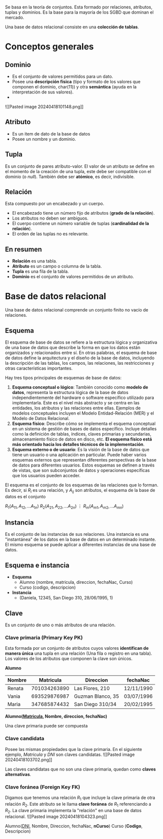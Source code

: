 Se basa en la teoría de conjuntos. Esta formado por relaciones, atributos, tuplas y dominios.
Es la base para la mayoría de los SGBD que dominan el mercado.

Una base de datos relacional consiste en una **colección de tablas**.

# Conceptos generales

## Dominio
- Es el conjunto de valores permitidos para un dato.
- Posee una **descripción física** (tipo y formato de los valores que componen el dominio, char(11)) y otra **semántica**  (ayuda en la interpretación de sus valores).
- 
![[Pasted image 20240418101148.png]]

## Atributo
- Es un item de dato de la base de datos
- Posee un nombre y un dominio.

## Tupla
Es un conjunto de pares atributo-valor. El valor de un atributo se define en el momento de la creación de una tupla, este debe ser compatible con el dominio (o *null*). También debe ser **atómico**, es decir, indivisible.

## Relación
Esta compuesto por un encabezado y un cuerpo.
- El encabezado tiene un número fijo de atributos (**grado de la relación**).
- Los atributos no deben ser ambiguos.
- El cuerpo contiene un número variable de tuplas (**cardinalidad de la relación**).
- El orden de las tuplas no es relevante.

## En resumen
- **Relación** es una tabla.
- **Atributo** es un campo o columna de la tabla.
- **Tupla** es una fila de la tabla.
- **Dominio** es el conjunto de valores permitidos de un atributo.


# Base de datos relacional
Una base de datos relacional comprende un conjunto finito no vacío de relaciones. 

## Esquema

El esquema de base de datos se refiere a la estructura lógica y organizativa de una base de datos que describe la forma en que los datos están organizados y relacionados entre sí. En otras palabras, el esquema de base de datos define la arquitectura y el diseño de la base de datos, incluyendo la descripción de las tablas, los campos, las relaciones, las restricciones y otras características importantes.

Hay tres tipos principales de esquemas de base de datos:
1. **Esquema conceptual o lógico**: También conocido como **modelo de datos**, representa la estructura lógica de la base de datos independientemente del hardware o software específico utilizado para implementarla. Este es el nivel más abstracto y se centra en las entidades, los atributos y las relaciones entre ellas. Ejemplos de modelos conceptuales incluyen el Modelo Entidad-Relación (MER) y el Modelo de Datos Relacional.
2. **Esquema físico**: Describe cómo se implementa el esquema conceptual en un sistema de gestión de bases de datos específico. Incluye detalles como la definición de tablas, índices, claves primarias y secundarias, almacenamiento físico de datos en disco, etc. **El esquema físico está más orientado hacia los detalles técnicos de la implementación**.
3. **Esquema externo o de usuario**: Es la visión de la base de datos que tiene un usuario o una aplicación en particular. Puede haber varios esquemas externos que representan diferentes perspectivas de la base de datos para diferentes usuarios. Estos esquemas se definen a través de vistas, que son subconjuntos de datos y operaciones específicas que los usuarios pueden acceder.

El esquema es el conjunto de los esquemas de las relaciones que lo forman. Es decir, si $R_i$ es una relación, y $A_{ij}$ son atributos, el esquema de la base de datos es el conjunto

$R_1 (A_{11}, A_{12},  ... A_{1n})$
$R_2 (A_{21}, A_{22},  ... A_{2n})$
$\vdots$ 
$R_m (A_{m1}, A_{m2},  ... A_{mn})$

## Instancia
Es el conjunto de las instancias de sus relaciones. Una instancia es una "instantánea" de los datos en la base de datos en un determinado instante.
El mismo esquema se puede aplicar a diferentes instancias de una base de datos.

## Esquema e instancia

- **Esquema**
	- Alumno (nombre, matricula, direccion, fechaNac, Curso)
	- Curso (codigo, descripcion)
- **Instancia**
	- (Daniela, 12345, San Diego 310, 28/06/1995, 1)



## Clave
Es un conjunto de uno o más atributos de una relación.
### Clave primaria (Primary Key PK)
Esta formada por un conjunto de atributos cuyos valores **identifican de manera única** una tupla en una relación (Una fila o registro en una tabla). Los valores de los atributos que componen la clave son únicos.

**Alumno**


| Nombre | Matricula    | Direccion         | fechaNac   |
| ------ | ------------ | ----------------- | ---------- |
| Renata | 701034263890 | Las Flores, 210   | 12/11/1990 |
| Vania  | 693529876987 | Guzman Blanco, 35 | 03/07/1996 |
| Maria  | 347685874432 | San Diego 310/34  | 20/02/1995 |

<span style="font-weight:bold">Alumno(</span><span style="font-weight:bold; text-decoration:underline">Matricula</span><span style="font-weight:bold">, Nombre, direccion, fechaNac)</span>

Una clave primaria puede ser compuesta

### Clave candidata
Posee las mismas propiedades que la clave primaria. En el siguiente ejemplo, *Matricula* y *DNI* son claves candidatas.
![[Pasted image 20240418103702.png]]

Las claves candidatas que no son una clave primaria, quedan como **claves alternativas**.

### Clave foránea (Foreign Key FK)
Digamos que tenemos una relación $R_1$ que incluye la clave primaria de otra relación $R_2$. Este atributo se le llama **clave foránea** de $R_1$ referenciando a $R_2$. La clave primaria implementa la "relación" en una base de datos relacional.
![[Pasted image 20240418104323.png]]

<span style="">Alumno(</span><span style="text-decoration:underline">DNI</span><span style="">, Nombre, Direccion, fechaNac, </span><span style="font-weight:bold">nCurso</span><span style="">)</span>
<span style="">Curso (</span><span style="font-weight:bold">Codigo</span><span style="">, Descripcion)</span>
